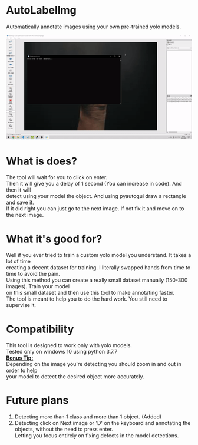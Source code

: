 # AutoLabelImg
Automatically annotate images using your own pre-trained yolo models.

![showcase](showcase%20(2).gif)
# What is does?
The tool will wait for you to click on enter.</br>
Then it will give you a delay of 1 second (You can increase in code). And then it will</br>
detect using your model the object. And using pyautogui draw a rectangle and save it.</br>
If it did right you can just go to the next image. If not fix it and move on to the next image.

# What it's good for?
Well if you ever tried to train a custom yolo model you understand. It takes a lot of time</br>
creating a decent dataset for training. I literally swapped hands from time to time to avoid the pain.</br>
Using this method you can create a really small dataset manually (150-300 images). Train your model</br>
on this small dataset and then use this tool to make annotating faster.</br>
The tool is meant to help you to do the hard work. You still need to supervise it.

# Compatibility
This tool is designed to work only with yolo models.</br>
Tested only on windows 10 using python 3.7.7</br>
**<ins>Bonus Tip:<ins>**</br>
Depending on the image you're detecting you should zoom in and out in order to help</br>
your model to detect the desired object more accurately.

# Future plans
1) ~~Detecting more than 1 class and more than 1 object.~~ (Added)
2) Detecting click on Next image or 'D' on the keyboard and annotating the objects, without the need to press enter.</br>
   Letting you focus entirely on fixing defects in the model detections.

